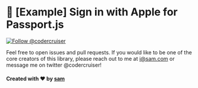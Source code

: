 #  [Example] Sign in with Apple for Passport.js

<a href="https://twitter.com/intent/follow?screen_name=codercruiser"><img src="https://img.shields.io/twitter/follow/codercruiser.svg?label=Follow%20@codercruiser" alt="Follow @codercruiser"></img></a>


Feel free to open issues and pull requests. If you would like to be one of the core creators of this library, please reach out to me at i@sam.com or message me on twitter @codercruiser!

<h4> Created with ❤️ by <a href="https://samcraft_.com">sam</a></h4>
